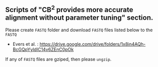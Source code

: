 ## Scripts of "CB<sup>2</sup> provides more accurate alignment without parameter tuning" section.

Please create `FASTQ` folder and download `FASTQ` files listed below to the `FASTQ`

* Evers et al. : https://drive.google.com/drive/folders/1x8in4AQh-BcGQpYyldIC14v6ZEnC0pOk

If any of `FASTQ` files are gziped, then please `ungzip`.

